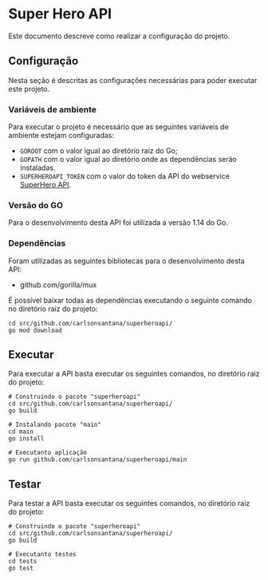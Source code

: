 # Super Hero API

Este documento descreve como realizar a configuração do projeto.

## Configuração

Nesta seção é descritas as configurações necessárias para poder executar este projeto.

### Variáveis de ambiente

Para executar o projeto é necessário que as seguintes variáveis de ambiente estejam configuradas:

- `GOROOT` com o valor igual ao diretório raiz do Go;
- `GOPATH` com o valor igual ao diretório onde as dependências serão instaladas.
- `SUPERHEROAPI_TOKEN` com o valor do token da API do webservice [SuperHero API](https://superheroapi.com/).

### Versão do GO

Para o desenvolvimento desta API foi utilizada a versão 1.14 do Go.

### Dependências

Foram utilizadas as seguintes bibliotecas para o desenvolvimento desta API:
- github.com/gorilla/mux

É possível baixar todas as dependências executando o seguinte comando no diretório raiz do projeto:

```shell
cd src/github.com/carlsonsantana/superheroapi/
go mod download
```

## Executar

Para executar a API basta executar os seguintes comandos, no diretório raiz do projeto:

```shell
# Construindo o pacote "superheroapi"
cd src/github.com/carlsonsantana/superheroapi/
go build

# Instalando pacote "main"
cd main
go install

# Executanto aplicação
go run github.com/carlsonsantana/superheroapi/main
```

## Testar

Para testar a API basta executar os seguintes comandos, no diretório raiz do projeto:

```shell
# Construindo o pacote "superheroapi"
cd src/github.com/carlsonsantana/superheroapi/
go build

# Executanto testes
cd tests
go test
```
